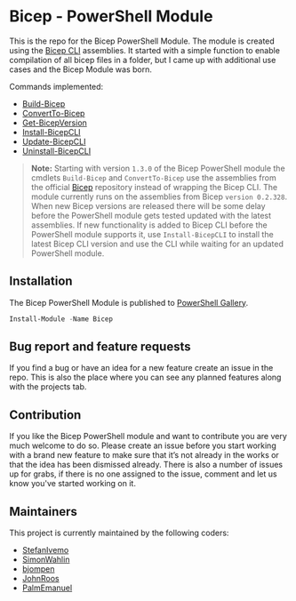 # Bicep - PowerShell Module

This is the repo for the Bicep PowerShell Module. The module is created using the [Bicep CLI](https://github.com/Azure/bicep) assemblies. It started with a simple function to enable compilation of all bicep files in a folder, but I came up with additional use cases and the Bicep Module was born.

Commands implemented:

- [Build-Bicep](./Docs/Build-Bicep.md)
- [ConvertTo-Bicep](./Docs/ConvertTo-Bicep.md)
- [Get-BicepVersion](./Docs/Get-BicepVersion.md)
- [Install-BicepCLI](./Docs/Install-BicepCLI.md)
- [Update-BicepCLI](./Docs/Update-BicepCLI.md)
- [Uninstall-BicepCLI](./Docs/Uninstall-BicepCLI.md)

>**Note:** Starting with version `1.3.0` of the Bicep PowerShell module the cmdlets `Build-Bicep` and `ConvertTo-Bicep` use the assemblies from the official [Bicep](https://github.com/Azure/bicep) repository instead of wrapping the Bicep CLI. The module currently runs on the assemblies from Bicep `version 0.2.328`. When new Bicep versions are released there will be some delay before the PowerShell module gets tested updated with the latest assemblies. If new functionality is added to Bicep CLI before the PowerShell module supports it, use `Install-BicepCLI` to install the latest Bicep CLI version and use the CLI while waiting for an updated PowerShell module.

## Installation

The Bicep PowerShell Module is published to [PowerShell Gallery](https://www.powershellgallery.com/packages/Bicep/).

```powershell
Install-Module -Name Bicep
```

## Bug report and feature requests

If you find a bug or have an idea for a new feature create an issue in the repo. This is also the place where you can see any planned features along with the projects tab.

## Contribution

If you like the Bicep PowerShell module and want to contribute you are very much welcome to do so. Please create an issue before you start working with a brand new feature to make sure that it’s not already in the works or that the idea has been dismissed already. There is also a number of issues up for grabs, if there is no one assigned to the issue, comment and let us know you've started working on it.

## Maintainers

This project is currently maintained by the following coders:

- [StefanIvemo](https://github.com/StefanIvemo)
- [SimonWahlin](https://github.com/SimonWahlin)
- [bjompen](https://github.com/bjompen)
- [JohnRoos](https://github.com/JohnRoos)
- [PalmEmanuel](https://github.com/PalmEmanuel)